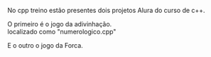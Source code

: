 No cpp treino estão presentes dois projetos Alura do curso de c++.

O primeiro é o jogo da adivinhação. <br>
 localizado como "numerologico.cpp"
 
E o outro o jogo da Forca.
